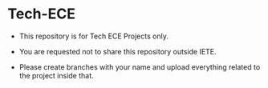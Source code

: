 # Tech-ECE

- This repository is for Tech ECE Projects only.

- You are requested not to share this repository outside IETE.

- Please create branches with your name and upload everything related to the project inside that.
